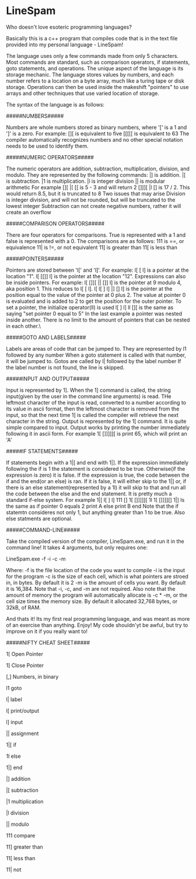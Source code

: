 # LineSpam
Who doesn't love esoteric programming languages?

Basically this is a c++ program that compiles code that is in the text file provided into my personal language - LineSpam!

The language uses only a few commands made from only 5 characters. Most commands are standard, such as comparison operators, if statements, goto statements, and operations. The unique aspect of the language is its storage mechanic. The language stores values by numbers, and each number refers to a location on a byte array, much like a turing tape or disk storage. Operations can then be used inside the makeshift "pointers" to use arrays and other techniques that use varied location of storage. 

The syntax of the language is as follows:

#####NUMBERS#####

Numbers are whole numbers stored as binary numbers, where '[' is a 1 and ']' is a zero. For example:
  [][ is equivalent to five
  [[[[[ is equivalent to 63
The compiler automatically recognizes numbers and no other special notation needs to be used to identify them.

#####NUMERIC OPERATORS#####

The numeric operators are addition, subtraction, multiplication, division, and modulo. They are represented by the following commands:
  |] is addition.
  |[ is subtraction.
  |1 is multiplication.
  |l is integer division
  || is modular arithmetic
For example
  [][ |[ [[ is 5 - 3 and will return 2
  []]][ |l [] is 17 / 2. This would return 8.5, but it is truncated to 8
Two issues that may arise
  Division is integer division, and will not be rounded, but will be truncated to the lowest integer
  Subtraction can not create negative numbers, rather it will create an overflow

#####COMPARISON OPERATORS#####
  
There are four operators for comparisons. True is represented with a 1 and false is represented with a 0. The comparisons are as follows:
  111 is ==, or equivalence
  11| is !=, or not equivalent
  11] is greater than
  11[ is less than

#####POINTERS#####

Pointers are stored between 'l[' and 'l]'. For example:
  l[ [ l] is a pointer at the location "1".
  l[ [[]] l] is the pointer at the location "12".
Expressions can also be inside pointers. For example:
  l[ []][ || []] l] is the pointer at 9 modulo 4, aka position 1. This reduces to l[ [ l].
  l[ l[ ] l] |] [] l] is the pointer at the position equal to the value of the pointer at 0 plus 2. The value at pointer 0 is evaluated     and is added to 2 to get the position for the outer pointer.
To set a pointer, the initialize operator(ll) is used
  l[ ] l] ll [][ is the same as saying "set pointer 0 equal to 5"
In the last example a pointer was nested inside another. There is no limit to the amount of pointers that can be nested in each other.\

#####GOTO AND LABELS#####

Labels are areas of code that can be jumped to. They are represented by 
  l1 followed by any number
When a goto statement is called with that number, it will be jumped to. Gotos are called by
  l| followed by the label number
If the label number is not found, the line is skipped.

#####INPUT AND OUTPUT#####

Input is represented by 1]. When the 1] command is called, the string input(given by the user in the command line arguments) is read. THe leftmost character of the input is read, converted to a number according to its value in ascii format, then the leftmost character is removed from the input, so that the next time 1] is called the compiler will retrieve the next character in the string.
Output is represented by the 1[ command. It is quite simple compared to input. Output works by printing the number immediately following it in ascii form. For example
  1[ []]]]][ is print 65, which will print an 'A'
 
#####IF STATEMENTS#####

If statements begin with a 1|[ and end with 1|]. If the expression immediately following the if is 1 the statement is considered to be true. Otherwise(if the expression is zero) it is false. If the expression is true, the code between the if and the end(or an else) is ran. If it is false, it will either skip to the 1|] or, if there is an else statement(represented by a 1l) it will skip to that and run all the code between the else and the end statement. It is pretty much a standard if-else system. For example
  1|[ l[ ] l] 111 []
    1[ []]]]][
  1l
    1[ []]]][]
  1|]
  Is the same as
  if pointer 0 equals 2
    print A
  else
    print B
  end
Note that the if statemtn consideres not only 1, but anything greater than 1 to be true. Also else statments are optional.

#####COMMAND-LINE#####

Take the compiled version of the compiler, LineSpam.exe, and run it in the command line! It takes 4 arguments, but only requires one:

LineSpam.exe -f -i -c -m

Where:
  -f is the file location of the code you want to compile
  -i is the input for the program
  -c is the size of each cell, which is what pointers are stroed in, in bytes. By default it is 2
  -m is the amount of cells you want. By default it is 16,384. 
Note that -i, -c, and -m are not required. Also note that the amount of memory the program will automatically allocate is -c * -m, or the cell size times the memory size. By default it allocated 32,768 bytes, or 32kB, of RAM.


And thats it! Its my first real programming language, and was meant as more of an exercise than anything. Enjoy! My code shouldn'yt be awful, but try to improve on it if you really want to!


#####NIFTY CHEAT SHEET#####
 
  1[    Open Pointer
  
  1]    Close Pointer
  
  [,]   Numbers, in binary
  
  l1    goto
  
  l|    label
  
  l[    print/output
  
  l]    input
  
  ||    assignment
  
  
  1|[   if
  
  1l    else
  
  1|]   end
  
  
  |]    addition
  
  |[    subtraction
  
  |1    multiplication
  
  |l    division
  
  ||    modulo
  
  111   compare
  
  11]   greater than
  
  11[   less than
  
  11|   not
